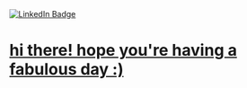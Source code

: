<div id="header" align="center>
  <img src="https://www.google.com/url?sa=i&url=https%3A%2F%2Femojis.sh%2Femoji%2Fwoman-ninja-programmer-with-laptop-frlaPIJhFq&psig=AOvVaw0SMu7uTDXt5oCsPqLddsFF&ust=1726173124386000&source=images&cd=vfe&opi=89978449&ved=0CBQQjRxqFwoTCNCGi5Heu4gDFQAAAAAdAAAAABAE" width="100"/>
</div>

<div id="badges">
  <a href="linkedin.com/in/lina-battikha/">
    <img src="https://img.shields.io/badge/LinkedIn-blue?style=for-the-badge&logo=linkedin&logoColor=white" alt="LinkedIn Badge"/>
</div>

<h1>
  hi there! hope you're having a fabulous day :) 
</h1>
